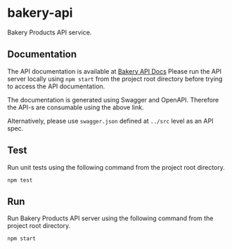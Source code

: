 # bakery-api
Bakery Products API service.

## Documentation
The API documentation is available at [Bakery API Docs](http://localhost:3000/api/v1/api-docs/)
Please run the API server locally using ```npm start``` from the project root directory before trying to access the API documentation.

The documentation is generated using Swagger and OpenAPI. Therefore the API-s are consumable using the above link.

Alternatively, please use ```swagger.json``` defined at ```../src``` level as an API spec.

## Test
Run unit tests using the following command from the project root directory.
```
npm test
```

## Run
Run Bakery Products API server using the following command from the project root directory.
```
npm start
```
